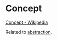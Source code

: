 # Concept

[Concept - Wikipedia](https://en.wikipedia.org/wiki/Concept)

Related to [abstraction](./abstraction.md).
